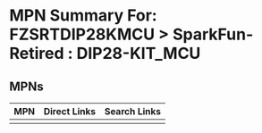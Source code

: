 



# MPN Summary For: FZSRTDIP28KMCU > SparkFun-Retired : DIP28-KIT_MCU

## MPNs
  

|MPN|Direct Links|Search Links|
| :--- | :--- | :--- |
||||
